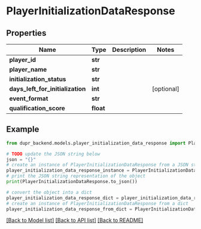 # PlayerInitializationDataResponse


## Properties

Name | Type | Description | Notes
------------ | ------------- | ------------- | -------------
**player_id** | **str** |  | 
**player_name** | **str** |  | 
**initialization_status** | **str** |  | 
**days_left_for_initialization** | **int** |  | [optional] 
**event_format** | **str** |  | 
**qualification_score** | **float** |  | 

## Example

```python
from dupr_backend.models.player_initialization_data_response import PlayerInitializationDataResponse

# TODO update the JSON string below
json = "{}"
# create an instance of PlayerInitializationDataResponse from a JSON string
player_initialization_data_response_instance = PlayerInitializationDataResponse.from_json(json)
# print the JSON string representation of the object
print(PlayerInitializationDataResponse.to_json())

# convert the object into a dict
player_initialization_data_response_dict = player_initialization_data_response_instance.to_dict()
# create an instance of PlayerInitializationDataResponse from a dict
player_initialization_data_response_from_dict = PlayerInitializationDataResponse.from_dict(player_initialization_data_response_dict)
```
[[Back to Model list]](../README.md#documentation-for-models) [[Back to API list]](../README.md#documentation-for-api-endpoints) [[Back to README]](../README.md)


